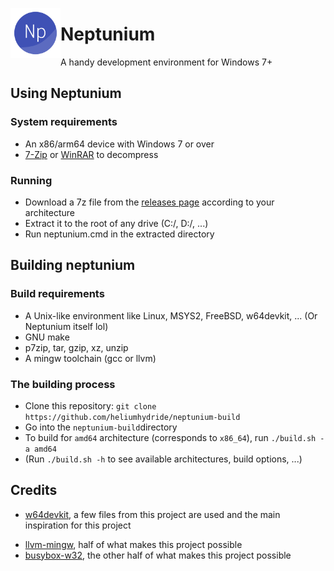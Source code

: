 <a href=#><img src=https://raw.githubusercontent.com/heliumhydride/neptunium-build/master/misc/pics/neptunium32.png width=80 align=left></a>
# Neptunium
A handy development environment for Windows 7+

## Using Neptunium
### System requirements
- An x86/arm64 device with Windows 7 or over
- [7-Zip](https://7-zip.org) or [WinRAR](https://www.rarlab.com/download.htm) to decompress

### Running
- Download a 7z file from the [releases page](https://github.com/heliumhydride/neptunium-build/releases) according to your architecture
- Extract it to the root of any drive (C:/, D:/, ...)
- Run neptunium.cmd in the extracted directory

## Building neptunium
### Build requirements
- A Unix-like environment like Linux, MSYS2, FreeBSD, w64devkit, ... (Or Neptunium itself lol)
- GNU make
- p7zip, tar, gzip, xz, unzip
- A mingw toolchain (gcc or llvm)

### The building process
- Clone this repository:
```git clone https://github.com/heliumhydride/neptunium-build```
- Go into the `neptunium-build`directory
- To build for `amd64` architecture (corresponds to `x86_64`), run
```./build.sh -a amd64```
- (Run `./build.sh -h` to see available architectures, build options, ...)

## Credits
* [w64devkit](https://github.com/skeeto/w64devkit), a few files from this project are used and the main inspiration for this project
- [llvm-mingw](https://github.com/mstorsjo/llvm-mingw), half of what makes this project possible
- [busybox-w32](https://github.com/rmyorston/busybox-w32), the other half of what makes this project possible
